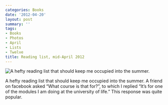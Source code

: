 ```yaml
---
categories: Books
date: '2012-04-20'
layout: post
summary: ''
tags:
- Books
- Photos
- April
- Lists
- Twelve
title: Reading list, mid-April 2012
---
```


![A hefty reading list that should keep me occupied into the summer.](/static/images/other/April-2012-Bookstack.jpg)

A hefty reading list that should keep me occupied into the summer. A friend on facebook asked “What course is that for?”, to which I replied “It’s for one of the modules I am doing at the university of life.” This response was quite popular.